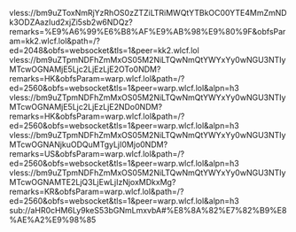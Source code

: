 vless://bm9uZToxNmRjYzRhOS0zZTZiLTRiMWQtYTBkOC00YTE4MmZmNDk3ODZAazIud2xjZi5sb2w6NDQz?remarks=%E9%A6%99%E6%B8%AF%E9%AB%98%E9%80%9F&obfsParam=kk2.wlcf.lol&path=/?ed=2048&obfs=websocket&tls=1&peer=kk2.wlcf.lol
vless://bm9uZTpmNDFhZmMxOS05M2NiLTQwNmQtYWYxYy0wNGU3NTIyMTcwOGNAMjE5Ljc2LjEzLjE2OTo0NDM?remarks=HK&obfsParam=warp.wlcf.lol&path=/?ed=2560&obfs=websocket&tls=1&peer=warp.wlcf.lol&alpn=h3
vless://bm9uZTpmNDFhZmMxOS05M2NiLTQwNmQtYWYxYy0wNGU3NTIyMTcwOGNAMjE5Ljc2LjEzLjE2NDo0NDM?remarks=HK&obfsParam=warp.wlcf.lol&path=/?ed=2560&obfs=websocket&tls=1&peer=warp.wlcf.lol&alpn=h3
vless://bm9uZTpmNDFhZmMxOS05M2NiLTQwNmQtYWYxYy0wNGU3NTIyMTcwOGNANjkuODQuMTgyLjI0Mjo0NDM?remarks=US&obfsParam=warp.wlcf.lol&path=/?ed=2560&obfs=websocket&tls=1&peer=warp.wlcf.lol&alpn=h3
vless://bm9uZTpmNDFhZmMxOS05M2NiLTQwNmQtYWYxYy0wNGU3NTIyMTcwOGNAMTE2LjQ3LjEwLjIzNjoxMDkxMg?remarks=KR&obfsParam=warp.wlcf.lol&path=/?ed=2560&obfs=websocket&tls=1&peer=warp.wlcf.lol&alpn=h3
sub://aHR0cHM6Ly9keS53bGNmLmxvbA#%E8%8A%82%E7%82%B9%E8%AE%A2%E9%98%85